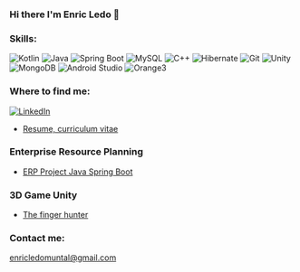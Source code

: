 ### Hi there I'm Enric Ledo 👋
### Skills:
![Kotlin](https://img.shields.io/badge/Kotlin-7F3F7F?style=for-the-badge&logo=kotlin&logoColor=white&labelColor=101010)
![Java](https://img.shields.io/badge/Java-FF0000?style=for-the-badge&logo=openjdk&logoColor=white&labelColor=101010)
![Spring Boot](https://img.shields.io/badge/Spring_Boot-6DB33F?style=for-the-badge&logo=spring-boot&logoColor=white&labelColor=101010)
![MySQL](https://img.shields.io/badge/MySQL-4479A1?style=for-the-badge&logo=mysql&logoColor=white&labelColor=101010)
![C++](https://img.shields.io/badge/C++-00599C?style=for-the-badge&logo=c%2B%2B&logoColor=white&labelColor=101010)
![Hibernate](https://img.shields.io/badge/Hibernate-59666C?style=for-the-badge&logo=hibernate&logoColor=white&labelColor=101010)
![Git](https://img.shields.io/badge/Git-F05032?style=for-the-badge&logo=git&logoColor=white&labelColor=101010)
![Unity](https://img.shields.io/badge/Unity-000000?style=for-the-badge&logo=unity&logoColor=white&labelColor=101010)
![MongoDB](https://img.shields.io/badge/MongoDB-47A248?style=for-the-badge&logo=mongodb&logoColor=white&labelColor=101010)
![Android Studio](https://img.shields.io/badge/Android_Studio-3DDC84?style=for-the-badge&logo=android-studio&logoColor=white&labelColor=101010)
![Orange3](https://img.shields.io/badge/Orange3-F78C40?style=for-the-badge&logo=orange&logoColor=white&labelColor=101010)

### Where to find me:
<a href="https://www.linkedin.com/in/enric-ledo-muntal-00b29a22b/">
  <img src="https://img.shields.io/badge/LinkedIn-0A66C2?style=for-the-badge&logo=linkedin&logoColor=white&labelColor=101010" alt="LinkedIn">
</a>

- [Resume, curriculum vitae](CurriculumVitaeEnricLedo.pdf)

### Enterprise Resource Planning
- [ERP Project Java Spring Boot](https://youtu.be/uLGS8K840Bw)

### 3D Game Unity
- [The finger hunter]()

### Contact me:
enricledomuntal@gmail.com
